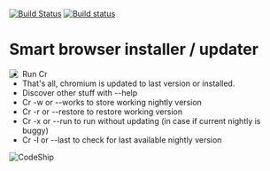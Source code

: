 [![Build Status](https://travis-ci.org/Heather/Cr.png?branch=master)](https://travis-ci.org/Heather/Cr)
[![Build status](https://ci.appveyor.com/api/projects/status/wct7oa69jqw8xmst?svg=true)](https://ci.appveyor.com/project/Heather/cr)

Smart browser installer / updater
=================================

<img align="left" src="http://fc01.deviantart.net/fs71/f/2013/225/8/d/render_anime_girl__3_by_angietmnt-d6i0np2.png"/>

 - Run Cr
 - That's all, chromium is updated to last version or installed.
 - Discover other stuff with --help
 - Cr -w or --works to store working nightly version
 - Cr -r or --restore to restore working version
 - Cr -x or --run to run without updating (in case if current nightly is buggy)
 - Cr -l or --last to check for last available nightly version
 
![CodeShip](https://codeship.com/projects/22222e10-06d3-0133-44b2-3aa75fa3aae1/status?branch=master)
